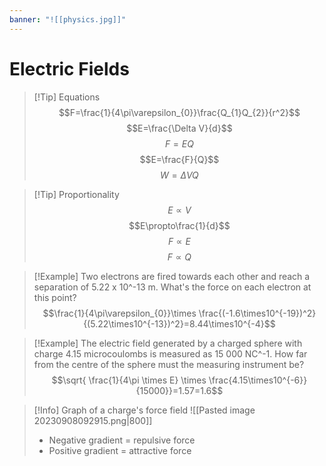 ```yaml
---
banner: "![[physics.jpg]]"
---
```

# Electric Fields 

> [!Tip] Equations
> $$F=\frac{1}{4\pi\varepsilon_{0}}\frac{Q_{1}Q_{2}}{r^2}$$
> $$E=\frac{\Delta V}{d}$$
> $$F=EQ$$
> $$E=\frac{F}{Q}$$
> $$W=\Delta VQ$$


> [!Tip] Proportionality
> $$E \propto V$$
> $$E\propto\frac{1}{d}$$
> $$F\propto E$$
> $$F\propto Q$$

> [!Example] Two electrons are fired towards each other and reach a separation of 5.22 x 10^-13 m. What's the force on each electron at this point?
> $$\frac{1}{4\pi\varepsilon_{0}}\times \frac{(-1.6\times10^{-19})^2}{(5.22\times10^{-13})^2}=8.44\times10^{-4}$$

> [!Example] The electric field generated by a charged sphere with charge 4.15 microcoulombs is measured as 15 000 NC^-1. How far from the centre of the sphere must the measuring instrument be?
> $$\sqrt{ \frac{1}{4\pi \times E} \times \frac{4.15\times10^{-6}}{15000}}=1.57=1.6$$

> [!Info] Graph of a charge's force field
> ![[Pasted image 20230908092915.png|800]]
> 
> - Negative gradient = repulsive force
> - Positive gradient = attractive force 

